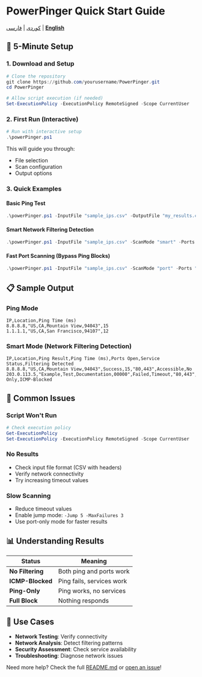 # PowerPinger Quick Start Guide

[کوردی](QUICKSTART_KU.md) | [فارسی](QUICKSTART_FA.md) | [**English**](QUICKSTART.md)

## 🚀 5-Minute Setup

### 1. Download and Setup
```powershell
# Clone the repository
git clone https://github.com/yourusername/PowerPinger.git
cd PowerPinger

# Allow script execution (if needed)
Set-ExecutionPolicy -ExecutionPolicy RemoteSigned -Scope CurrentUser
```

### 2. First Run (Interactive)
```powershell
# Run with interactive setup
.\powerPinger.ps1
```
This will guide you through:
- File selection
- Scan configuration
- Output options

### 3. Quick Examples

#### Basic Ping Test
```powershell
.\powerPinger.ps1 -InputFile "sample_ips.csv" -OutputFile "my_results.csv"
```

#### Smart Network Filtering Detection
```powershell
.\powerPinger.ps1 -InputFile "sample_ips.csv" -ScanMode "smart" -Ports "80,443,22"
```

#### Fast Port Scanning (Bypass Ping Blocks)
```powershell
.\powerPinger.ps1 -InputFile "sample_ips.csv" -ScanMode "port" -Ports "80,443"
```

## 📋 Sample Output

### Ping Mode
```csv
IP,Location,Ping Time (ms)
8.8.8.8,"US,CA,Mountain View,94043",15
1.1.1.1,"US,CA,San Francisco,94107",12
```

### Smart Mode (Network Filtering Detection)
```csv
IP,Location,Ping Result,Ping Time (ms),Ports Open,Service Status,Filtering Detected
8.8.8.8,"US,CA,Mountain View,94043",Success,15,"80,443",Accessible,No
203.0.113.5,"Example,Test,Documentation,00000",Failed,Timeout,"80,443",Services-Only,ICMP-Blocked
```

## 🔧 Common Issues

### Script Won't Run
```powershell
# Check execution policy
Get-ExecutionPolicy
Set-ExecutionPolicy -ExecutionPolicy RemoteSigned -Scope CurrentUser
```

### No Results
- Check input file format (CSV with headers)
- Verify network connectivity
- Try increasing timeout values

### Slow Scanning
- Reduce timeout values
- Enable jump mode: `-Jump 5 -MaxFailures 3`
- Use port-only mode for faster results

## 📊 Understanding Results

| Status | Meaning |
|--------|---------|
| **No Filtering** | Both ping and ports work |
| **ICMP-Blocked** | Ping fails, services work |
| **Ping-Only** | Ping works, no services |
| **Full Block** | Nothing responds |

## 🎯 Use Cases

- **Network Testing**: Verify connectivity
- **Network Analysis**: Detect filtering patterns  
- **Security Assessment**: Check service availability
- **Troubleshooting**: Diagnose network issues

Need more help? Check the full [README.md](README.md) or [open an issue](https://github.com/yourusername/PowerPinger/issues)!
